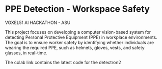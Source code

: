 # PPE Detection - Workspace Safety
VOXEL51 AI HACKATHON - ASU

This project focuses on developing a computer vision-based system for detecting Personal Protective Equipment (PPE) in workplace environments. The goal is to ensure worker safety by identifying whether individuals are wearing the required PPE, such as helmets, gloves, vests, and safety glasses, in real-time.

The colab link contains the latest code for the detectron2
